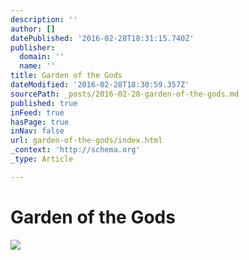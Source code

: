 ```yaml
---
description: ''
author: []
datePublished: '2016-02-28T18:31:15.740Z'
publisher:
  domain: ''
  name: ''
title: Garden of the Gods
dateModified: '2016-02-28T18:30:59.357Z'
sourcePath: _posts/2016-02-28-garden-of-the-gods.md
published: true
inFeed: true
hasPage: true
inNav: false
url: garden-of-the-gods/index.html
_context: 'http://schema.org'
_type: Article

---
```

# Garden of the Gods
![](https://the-grid-user-content.s3-us-west-2.amazonaws.com/3b6e82e8-1f4e-4d94-ba28-17aaea492db6.png)